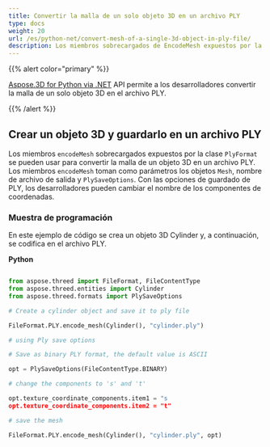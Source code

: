 ```yaml
---
title: Convertir la malla de un solo objeto 3D en un archivo PLY
type: docs
weight: 20
url: /es/python-net/convert-mesh-of-a-single-3d-object-in-ply-file/
description: Los miembros sobrecargados de EncodeMesh expuestos por la clase de PlyFormat se pueden utilizar para convertir la malla de un objeto 3D a un archivo PLY. Los miembros de EncodeMesh toman la malla, el nombre del archivo de salida y los objetos de PlySaveOptions como parámetros. Con las opciones de guardado de PLY, los desarrolladores pueden cambiar el nombre de los componentes de coordenadas.
---
```

{{% alert color="primary" %}}

[Aspose.3D for Python via .NET](https://products.aspose.com/3d/python-net/) API permite a los desarrolladores convertir la malla de un solo objeto 3D en el archivo PLY.

{{% /alert %}}
##  **Crear un objeto 3D y guardarlo en un archivo PLY**
Los miembros `encodeMesh` sobrecargados expuestos por la clase `PlyFormat` se pueden usar para convertir la malla de un objeto 3D en un archivo PLY. Los miembros `encodeMesh` toman como parámetros los objetos `Mesh`, nombre de archivo de salida y `PlySaveOptions`. Con las opciones de guardado de PLY, los desarrolladores pueden cambiar el nombre de los componentes de coordenadas.
###  **Muestra de programación**
En este ejemplo de código se crea un objeto 3D Cylinder y, a continuación, se codifica en el archivo PLY.

**Python**

```py

from aspose.threed import FileFormat, FileContentType
from aspose.threed.entities import Cylinder
from aspose.threed.formats import PlySaveOptions

# Create a cylinder object and save it to ply file

FileFormat.PLY.encode_mesh(Cylinder(), "cylinder.ply")

# using Ply save options

# Save as binary PLY format, the default value is ASCII

opt = PlySaveOptions(FileContentType.BINARY)

# change the components to 's' and 't'

opt.texture_coordinate_components.item1 = "s
opt.texture_coordinate_components.item2 = "t"

# save the mesh

FileFormat.PLY.encode_mesh(Cylinder(), "cylinder.ply", opt)

```
